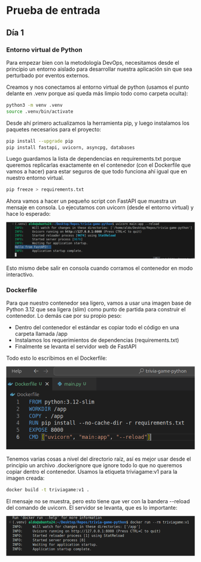 # Prueba de entrada

## Día 1

### Entorno virtual de Python

Para empezar bien con la metodología DevOps, necesitamos desde el principio un entorno aislado para desarrollar nuestra aplicación sin que sea perturbado por eventos externos.

Creamos y nos conectamos al entorno virtual de python (usamos el punto delante en .venv porque así queda más limpio todo como carpeta oculta):

```bash
python3 -m venv .venv
source .venv/bin/activate
```

Desde ahí primero actualizamos la herramienta pip, y luego instalamos los paquetes necesarios para el proyecto:

```bash
pip install --upgrade pip
pip install fastapi, uvicorn, asyncpg, databases
```

Luego guardamos la lista de dependencias en requirements.txt porque queremos replicarlas exactamente en el contenedor (con el Dockerfile que vamos a hacer) para estar seguros de que todo funciona ahí igual que en nuestro entorno virtual.

```bash
pip freeze > requirements.txt
```

Ahora vamos a hacer un pequeño script con FastAPI que muestra un mensaje en consola. Lo ejecutamos con uvicorn (desde el entorno virtual) y hace lo esperado:

![alt](2025-04-09-22-41-17.png)


Esto mismo debe salir en consola cuando corramos el contenedor en modo interactivo.

### Dockerfile

Para que nuestro contenedor sea ligero, vamos a usar una imagen base de Python 3.12 que sea ligera (slim) como punto de partida para construir el contenedor. Lo demás cae por su propio peso: 

- Dentro del contenedor el estándar es copiar todo el código en una carpeta llamada /app
- Instalamos los requerimientos de dependencias (requirements.txt)
- Finalmente se levanta el servidor web de FastAPI

Todo esto lo escribimos en el Dockerfile:

![](2025-04-09-23-12-07.png)

Tenemos varias cosas a nivel del directorio raíz, así es mejor usar desde el principio un archivo .dockerignore que ignore todo lo que no queremos copiar dentro el contenedor. Usamos la etiqueta triviagame:v1 para la imagen creada:

```bash
docker build -t triviagame:v1 .
```

El mensaje no se muestra, pero esto tiene que ver con la bandera --reload del comando de uvicorn. El servidor se levanta, que es lo importante:

![](2025-04-09-23-39-06.png)
